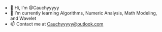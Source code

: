 - 👋 Hi, I’m @Cauchyyyyy
- 🌱 I’m currently learning Algorithms, Numeric Analysis, Math Modeling, and Wavelet 
- 📫 Contact me at Cauchyyyyy@outlook.com

<!---
Cauchyyyyy/Cauchyyyyy is a ✨ special ✨ repository because its `README.md` (this file) appears on your GitHub profile.
You can click the Preview link to take a look at your changes.
--->
